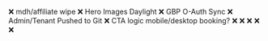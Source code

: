 ❌ mdh/affiliate wipe
❌ Hero Images Daylight
❌ GBP O-Auth Sync
❌ Admin/Tenant Pushed to Git
❌ CTA logic mobile/desktop booking?
❌
❌
❌
❌
❌